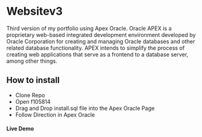 # Websitev3
 Third version of my portfolio using Apex Oracle. Oracle APEX is a proprietary web-based integrated development environment developed by Oracle Corporation for creating and managing Oracle databases and other related database functionality. APEX intends to simplify the process of creating web applications that serve as a frontend to a database server, among other things.

## How to install
 - Clone Repo
 - Open f105814
 - Drag and Drop install.sql file into the Apex Oracle Page 
 - Follow Direction in Apex Oracle

#### Live Demo
